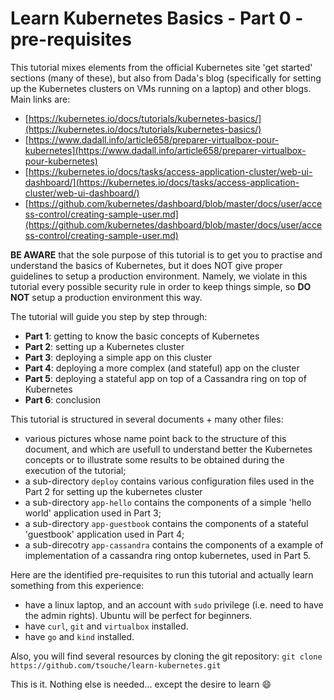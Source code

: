 # Learn Kubernetes Basics - Part 0 - pre-requisites


This tutorial mixes elements from the official Kubernetes site 'get started' sections (many of these), but also from Dada's blog (specifically for setting up the Kubernetes clusters on VMs running on a laptop) and other blogs. Main links are:
* [https://kubernetes.io/docs/tutorials/kubernetes-basics/](https://kubernetes.io/docs/tutorials/kubernetes-basics/)
* [https://www.dadall.info/article658/preparer-virtualbox-pour-kubernetes](https://www.dadall.info/article658/preparer-virtualbox-pour-kubernetes)
* [https://kubernetes.io/docs/tasks/access-application-cluster/web-ui-dashboard/](https://kubernetes.io/docs/tasks/access-application-cluster/web-ui-dashboard/)
* [https://github.com/kubernetes/dashboard/blob/master/docs/user/access-control/creating-sample-user.md](https://github.com/kubernetes/dashboard/blob/master/docs/user/access-control/creating-sample-user.md)



**BE AWARE** that the sole purpose of this tutorial is to get you to practise and understand the basics of Kubernetes, but it does NOT give proper guidelines to setup a production environment. Namely, we violate in this tutorial every possible security rule in order to keep things simple, so **DO NOT** setup a production environment this way.


The tutorial will guide you step by step through:

* **Part 1**: getting to know the basic concepts of Kubernetes
* **Part 2**: setting up a Kubernetes cluster
* **Part 3**: deploying a simple app on this cluster
* **Part 4**: deploying a more complex (and stateful) app on the cluster
* **Part 5**: deploying a stateful app on top of a Cassandra ring on top of Kubernetes
* **Part 6**: conclusion

This tutorial is structured in several documents + many other files:

* various pictures whose name point back to the structure of this document, and which are usefull to understand better the Kubernetes concepts or to illustrate some results to be obtained during the execution of the tutorial;
* a sub-directory `deploy` contains various configuration files used in the Part 2 for setting up the kubernetes cluster
* a sub-directory `app-hello` contains the components of a simple 'hello world' application used in Part 3;
* a sub-directory `app-guestbook` contains the components of a stateful 'guestbook' application used in Part 4;
* a sub-direcotry `app-cassandra` contains the components of a example of implementation of a cassandra ring ontop kubernetes, used in Part 5.

Here are the identified pre-requisites to run this tutorial and actually learn something from this experience:

* have a linux laptop, and an account with `sudo` privilege (i.e. need to have the admin rights). Ubuntu will be perfect for beginners.
* have `curl`, `git` and `virtualbox` installed.
* have `go` and `kind` installed.

Also, you will find several resources by cloning the git repository:
`git clone https://github.com/tsouche/learn-kubernetes.git`


This is it. Nothing else is needed... except the desire to learn :smile:
